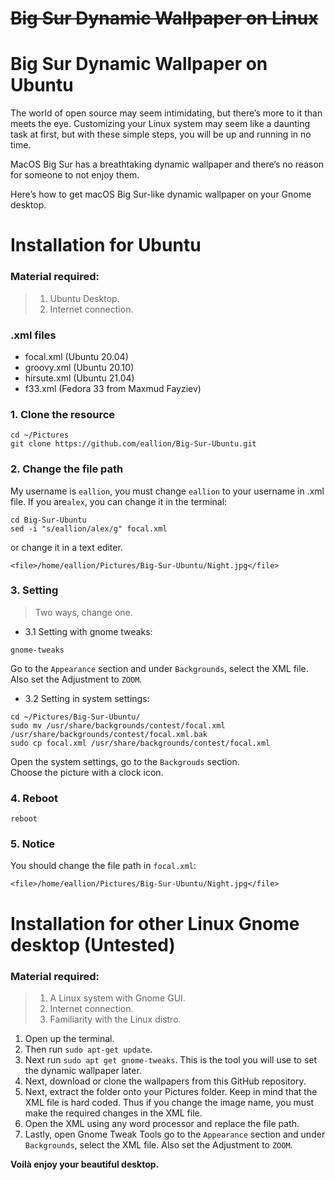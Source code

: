 # ~~Big Sur Dynamic Wallpaper on Linux~~

# Big Sur Dynamic Wallpaper on Ubuntu

The world of open source may seem intimidating, but there’s more to it than meets the eye. Customizing your Linux system may seem like a daunting task at first, but with these simple steps, you will be up and running in no time.

MacOS Big Sur has a breathtaking dynamic wallpaper and there’s no reason for someone to not enjoy them.

Here’s how to get macOS Big Sur-like dynamic wallpaper on your Gnome desktop.

# Installation for Ubuntu
### Material required:
> 1. Ubuntu Desktop.  
> 2. Internet connection.

### .xml files
- focal.xml (Ubuntu 20.04)
- groovy.xml (Ubuntu 20.10)
- hirsute.xml (Ubuntu 21.04)
- f33.xml (Fedora 33 from Maxmud Fayziev)

### 1. Clone the resource
```
cd ~/Pictures
git clone https://github.com/eallion/Big-Sur-Ubuntu.git
```

### 2. Change the file path
My username is `eallion`, you must change `eallion` to your username in .xml file.
If you are`alex`, you can change it in the terminal:
```
cd Big-Sur-Ubuntu
sed -i "s/eallion/alex/g" focal.xml
```
or change it in a text editer.
```
<file>/home/eallion/Pictures/Big-Sur-Ubuntu/Night.jpg</file>
```

### 3. Setting
> Two ways, change one.

- 3.1 Setting with gnome tweaks:

```
gnome-tweaks
```
Go to the `Appearance` section and under `Backgrounds`, select the XML file.  
Also set the Adjustment to `ZOOM`.

- 3.2 Setting in system settings:

```
cd ~/Pictures/Big-Sur-Ubuntu/
sudo mv /usr/share/backgrounds/contest/focal.xml /usr/share/backgrounds/contest/focal.xml.bak
sudo cp focal.xml /usr/share/backgrounds/contest/focal.xml
```
Open the system settings, go to the `Backgrouds` section.  
Choose the picture with a clock icon.

### 4. Reboot
```
reboot
```

### 5. Notice
You should change the file path in `focal.xml`:
```
<file>/home/eallion/Pictures/Big-Sur-Ubuntu/Night.jpg</file>
```

# Installation for other Linux Gnome desktop (Untested)

### Material required:

> 1. A Linux system with Gnome GUI.  
> 2. Internet connection.  
> 3. Familiarity with the Linux distro.  

1. Open up the terminal.
3. Then run `sudo apt-get update`.
3. Next run `sudo apt get gnome-tweaks`. This is the tool you will use to set the dynamic wallpaper later.
4. Next, download or clone the wallpapers from this GitHub repository.
5. Next, extract the folder onto your Pictures folder. Keep in mind that the XML file is hard coded. Thus if you change the image name, you must make the required changes in the XML file.
6. Open the XML using any word processor and replace the file path.
7. Lastly, open Gnome Tweak Tools go to the `Appearance` section and under `Backgrounds`, select the XML file. Also set the Adjustment to `ZOOM`.

**Voilà enjoy your beautiful desktop.**
